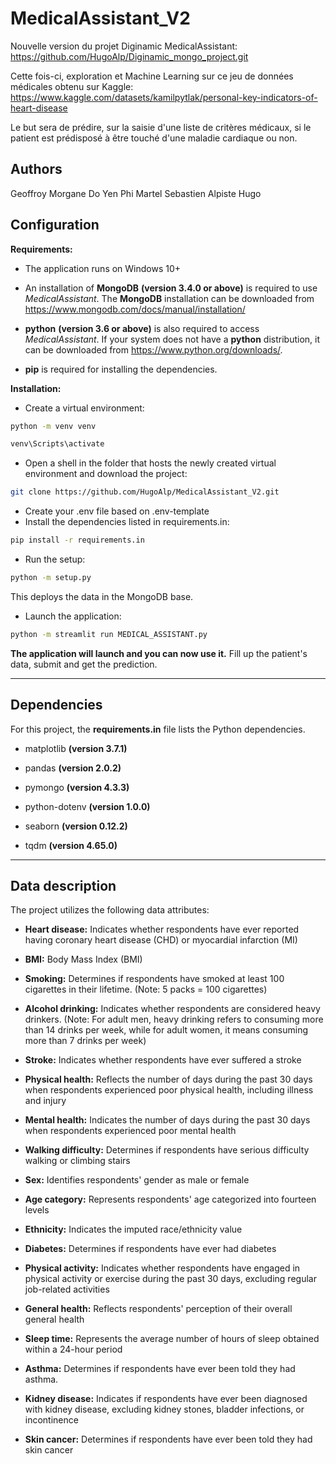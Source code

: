 # **MedicalAssistant_V2**
Nouvelle version du projet Diginamic MedicalAssistant: https://github.com/HugoAlp/Diginamic_mongo_project.git

Cette fois-ci, exploration et Machine Learning sur ce jeu de données médicales obtenu sur Kaggle:
https://www.kaggle.com/datasets/kamilpytlak/personal-key-indicators-of-heart-disease

Le but sera de prédire, sur la saisie d'une liste de critères médicaux, si le patient est prédisposé à être touché d'une maladie cardiaque ou non.

## **Authors**

Geoffroy Morgane
Do Yen Phi
Martel Sebastien
Alpiste Hugo

## **Configuration**

**Requirements:**

- The application runs on Windows 10+

- An installation of **MongoDB** **(version 3.4.0 or above)** is required to use _MedicalAssistant_. The **MongoDB** installation can be downloaded from https://www.mongodb.com/docs/manual/installation/
- **python** **(version 3.6 or above)** is also required to access _MedicalAssistant_. If your system does not have a **python** distribution, it can be downloaded from https://www.python.org/downloads/.
- **pip** is required for installing the dependencies.

**Installation:**

- Create a virtual environment:

```sh
python -m venv venv
```

```sh
venv\Scripts\activate
```

- Open a shell in the folder that hosts the newly created virtual environment and download the project:

```sh
git clone https://github.com/HugoAlp/MedicalAssistant_V2.git
```

- Create your .env file based on .env-template
- Install the dependencies listed in requirements.in:

```sh
pip install -r requirements.in
```

- Run the setup:
```sh
python -m setup.py
```
This deploys the data in the MongoDB base.
- Launch the application:
```sh
python -m streamlit run MEDICAL_ASSISTANT.py
```
**The application will launch and you can now use it.**
Fill up the patient's data, submit and get the prediction.

---

## **Dependencies**

For this project, the **requirements.in** file lists the Python dependencies.

- matplotlib **(version 3.7.1)**

- pandas **(version 2.0.2)**

- pymongo **(version 4.3.3)**

- python-dotenv **(version 1.0.0)**

- seaborn **(version 0.12.2)**

- tqdm **(version 4.65.0)**

---

## **Data description**

The project utilizes the following data attributes:

- **Heart disease:** Indicates whether respondents have ever reported having coronary heart disease (CHD) or myocardial infarction (MI)

- **BMI:** Body Mass Index (BMI)

- **Smoking:** Determines if respondents have smoked at least 100 cigarettes in their lifetime. (Note: 5 packs = 100 cigarettes)

- **Alcohol drinking:** Indicates whether respondents are considered heavy drinkers. (Note: For adult men, heavy drinking refers to consuming more than 14 drinks per week, while for adult women, it means consuming more than 7 drinks per week)

- **Stroke:** Indicates whether respondents have ever suffered a stroke

- **Physical health:** Reflects the number of days during the past 30 days when respondents experienced poor physical health, including illness and injury

- **Mental health:** Indicates the number of days during the past 30 days when respondents experienced poor mental health

- **Walking difficulty:** Determines if respondents have serious difficulty walking or climbing stairs

- **Sex:** Identifies respondents' gender as male or female

- **Age category:** Represents respondents' age categorized into fourteen levels

- **Ethnicity:** Indicates the imputed race/ethnicity value

- **Diabetes:** Determines if respondents have ever had diabetes

- **Physical activity:** Indicates whether respondents have engaged in physical activity or exercise during the past 30 days, excluding regular job-related activities

- **General health:** Reflects respondents' perception of their overall general health

- **Sleep time:** Represents the average number of hours of sleep obtained within a 24-hour period

- **Asthma:** Determines if respondents have ever been told they had asthma.

- **Kidney disease:** Indicates if respondents have ever been diagnosed with kidney disease, excluding kidney stones, bladder infections, or incontinence

- **Skin cancer:** Determines if respondents have ever been told they had skin cancer
